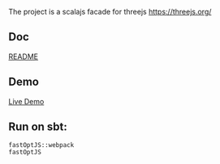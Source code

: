 The project is a scalajs facade for threejs
https://threejs.org/

## Doc
[README](https://fabiopinheiro.github.io/fmgp-threejs/)

## Demo
[Live Demo](docs/index.html)

## Run on sbt:
```
fastOptJS::webpack
fastOptJS
```